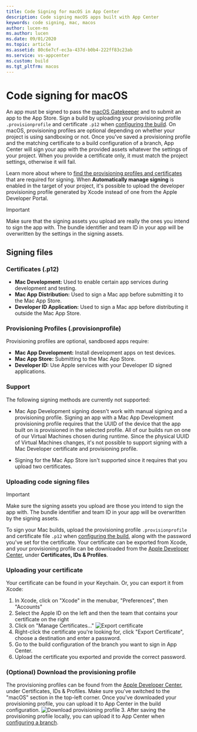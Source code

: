 ```yaml
---
title: Code Signing for macOS in App Center
description: Code signing macOS apps built with App Center
keywords: code signing, mac, macos
author: lucen-ms
ms.author: lucen
ms.date: 09/01/2020
ms.topic: article
ms.assetid: 80c6e7cf-ec3a-437d-b0b4-222ff83c23ab
ms.service: vs-appcenter
ms.custom: build
ms.tgt_pltfrm: macos
---
```


# Code signing for macOS
An app must be signed to pass the [macOS Gatekeeper](https://support.apple.com/HT202491) and to submit an app to the App Store. Sign a build by uploading your provisioning profile `.provisionprofile` and certificate `.p12` when [configuring the build](index.md). On macOS, provisioning profiles are optional depending on whether your project is using sandboxing or not. Once you've saved a provisioning profile and the matching certificate to a build configuration of a branch, App Center will sign your app with the provided assets whatever the settings of your project. When you provide a certificate only, it must match the project settings, otherwise it will fail.

Learn more about where to [find the provisioning profiles and certificates](#uploading-code-signing-files) that are required for signing. When **Automatically manage signing** is enabled in the target of your project, it's possible to upload the developer provisioning profile generated by Xcode instead of one from the Apple Developer Portal.

> [!IMPORTANT]
> Make sure that the signing assets you upload are really the ones you intend to sign the app with. The bundle identifier and team ID in your app will be overwritten by the settings in the signing assets.

## Signing files
### Certificates (.p12)
- **Mac Development:** Used to enable certain app services during development and testing.
- **Mac App Distribution:** Used to sign a Mac app before submitting it to the Mac App Store.
- **Developer ID Application:** Used to sign a Mac app before distributing it outside the Mac App Store.

### Provisioning Profiles (.provisionprofile)
Provisioning profiles are optional, sandboxed apps require:
- **Mac App Development:** Install development apps on test devices.
- **Mac App Store:** Submitting to the Mac App Store.
- **Developer ID:** Use Apple services with your Developer ID signed applications.

### Support
The following signing methods are currently not supported:
- Mac App Development signing doesn't work with manual signing and a provisioning profile. Signing an app with a Mac App Development provisioning profile requires that the UUID of the device that the app built on is provisioned in the selected profile. All of our builds run on one of our Virtual Machines chosen during runtime. Since the physical UUID of Virtual Machines changes, it's not possible to support signing with a Mac Developer certificate and provisioning profile.

- Signing for the Mac App Store isn't supported since it requires that you upload two certificates.

### Uploading code signing files
> [!IMPORTANT]
> Make sure the signing assets you upload are those you intend to sign the app with. The bundle identifier and team ID in your app will be overwritten by the signing assets.

To sign your Mac builds, upload the provisioning profile `.provisionprofile` and certificate file `.p12` when [configuring the build](~/build/macos/index.md), along with the password you've set for the certificate. Your certificate can be exported from Xcode, and your provisioning profile can be downloaded from the [Apple Developer Center](https://developer.apple.com/account/), under **Certificates, IDs & Profiles**.

### Uploading your certificate
Your certificate can be found in your Keychain. Or, you can export it from Xcode:

1. In Xcode, click on "Xcode" in the menubar, "Preferences", then "Accounts"
2. Select the Apple ID on the left and then the team that contains your certificate on the right
3. Click on "Manage Certificates..."
   ![Export certificate](images/xcode-certificate-export.jpg)
4. Right-click the certificate you're looking for, click "Export Certificate", choose a destination and enter a password.
5. Go to the build configuration of the branch you want to sign in App Center. 
6. Upload the certificate you exported and provide the correct password.

### (Optional) Download the provisioning profile
The provisioning profiles can be found from the [Apple Developer Center](https://developer.apple.com/account/), under Certificates, IDs & Profiles. Make sure you've switched to the "macOS" section in the top-left corner. Once you've downloaded your provisioning profile, you can upload it to App Center in the build configuration.
![Download provisioning profile](images/provisioning-profile-blurred.png)
3. After saving the provisioning profile locally, you can upload it to App Center when [configuring a branch](~/build/macos/index.md).

[xcode-certificate-export]: images/xcode-certificate-export.jpg
[download-provisioning-profile]: images/provisioning-profile-blurred.png
